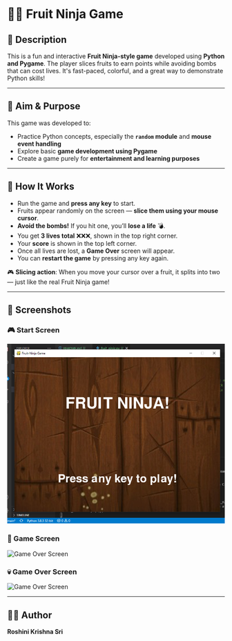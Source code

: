 # 🍉💥 Fruit Ninja Game

## 📝 Description

This is a fun and interactive **Fruit Ninja-style game** developed using **Python and Pygame**. The player slices fruits to earn points while avoiding bombs that can cost lives. It's fast-paced, colorful, and a great way to demonstrate Python skills!

---

## 🎯 Aim & Purpose

This game was developed to:
- Practice Python concepts, especially the **`random` module** and **mouse event handling**
- Explore basic **game development using Pygame**
- Create a game purely for **entertainment and learning purposes**

---

## 🧠 How It Works

- Run the game and **press any key** to start.
- Fruits appear randomly on the screen — **slice them using your mouse cursor**.
- **Avoid the bombs!** If you hit one, you’ll **lose a life** 💣.
- You get **3 lives total** ❌❌❌, shown in the top right corner.
- Your **score** is shown in the top left corner.
- Once all lives are lost, a **Game Over** screen will appear.
- You can **restart the game** by pressing any key again.

🎮 **Slicing action**: When you move your cursor over a fruit, it splits into two — just like the real Fruit Ninja game!

---

## 📸 Screenshots

### 🎮 Start Screen
![Start Screen](https://github.com/RoshiniKrishnasri/FruitNinja-Game/blob/main/Media/FirstScreen%20-%20Copy.png)

###  🍉 Game Screen
![Game Over Screen](<img width="328" height="254" alt="GameScreen" src="https://github.com/user-attachments/assets/e3f2073f-ed49-4b29-9ada-9588e2a14ed4" />)

### 💀 Game Over Screen
![Game Over Screen](<img width="356" height="266" alt="GameOverScreen" src="https://github.com/user-attachments/assets/17adf2fc-c9e4-490d-93b7-e1e647e155a3" />)

---

## 👩‍💻 Author

**Roshini Krishna Sri**  
